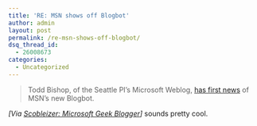 ```yaml
---
title: 'RE: MSN shows off Blogbot'
author: admin
layout: post
permalink: /re-msn-shows-off-blogbot/
dsq_thread_id:
  - 26008673
categories:
  - Uncategorized
---
```

> Todd Bishop, of the Seattle PI&#8217;s Microsoft Weblog, [has first news][1] of MSN&#8217;s new Blogbot.

*[Via [Scobleizer: Microsoft Geek Blogger][2]]* sounds pretty cool.

 [1]: http://blog.seattlepi.nwsource.com/microsoft/archives/002505.html
 [2]: http://radio.weblogs.com/0001011/2004/03/26.html#a7094